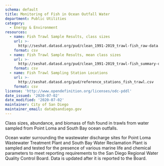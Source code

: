 ```yaml
---
schema: default
title: Monitoring of Fish in Ocean Outfall Water
department: Public Utilities
category:
  - Energy & Environment
resources:
  - name: Fish Trawl Sample Results, class sizes
    url: >-
      http://seshat.datasd.org/pud/clean_1991-2019_trawl-fish_raw-data.csv
    format: csv
  - name: Fish Trawl Sample Results, mean class sizes
    url: >-
      http://seshat.datasd.org/pud/clean_1991-2019_trawl-fish_summary-data.csv
    format: csv
  - name: Fish Trawl Sampling Station Locations
    url: >-
      http://seshat.datasd.org/pud/reference_stations_fish_trawl.csv
    format: csv
license: 'http://www.opendefinition.org/licenses/odc-pddl'
date_issued: '2020-07-02'
date_modified: '2020-07-02'
maintainer: City of San Diego
maintainer_email: data@sandiego.gov
---
```

Class sizes, abundance, and biomass of fish found in trawls from water sampled from Point Loma and South Bay ocean outfalls.
<!--more-->
Ocean water surrounding the wastewater discharge sites for Point Loma Wastewater Treatment Plant and South Bay Water Reclamation Plant is sampled and tested for the presence of various marine life and chemical parameters to meet reporting requirements to the San Diego Regional Water Quality Control Board. Data is updated after it is reported to the Board.

